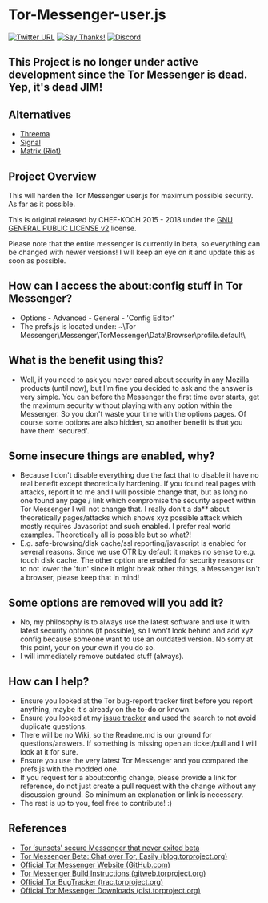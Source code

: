 # Tor-Messenger-user.js

[![Twitter URL](https://img.shields.io/twitter/url/https/twitter.com/fold_left.svg?style=social&label=Follow%20%40CHEF-KOCH)](https://twitter.com/CKsTechNews)
[![Say Thanks!](https://img.shields.io/badge/Say%20Thanks-!-1EAEDB.svg)](https://saythanks.io/to/CHEF-KOCH)
[![Discord](https://discordapp.com/api/guilds/418256415874875402/widget.png)](https://discord.me/CHEF-KOCH)

This Project is no longer under active development since the Tor Messenger is dead. Yep, it's dead JIM!
-------------------

Alternatives
-------------------

* [Threema](https://threema.ch/en)
* [Signal](https://signal.org)
* [Matrix (Riot)](https://matrix.org/blog/try-matrix-now)

Project Overview
-------------------

This will harden the Tor Messenger user.js for maximum possible security. As far as it possible.


This is original released by CHEF-KOCH 2015 - 2018 under the [GNU GENERAL PUBLIC LICENSE v2](https://github.com/CHEF-KOCH/Tor-Messenger-user.js/blob/master/LICENSE) license. 


Please note that the entire messenger is currently in beta, so everything can be changed with newer versions! I will keep an eye on it and update this as soon as possible.


How can I access the about:config stuff in Tor Messenger?
-------------------

* Options - Advanced - General - 'Config Editor'
* The prefs.js is located under: ~\Tor Messenger\Messenger\TorMessenger\Data\Browser\profile.default\


What is the benefit using this?
-------------------

* Well, if you need to ask you never cared about security in any Mozilla products (until now), but I'm fine you decided to ask and the answer is very simple. You can before the Messenger the first time ever starts, get the maximum security without playing with any option within the Messenger. So you don't waste your time with the options pages. Of course some options are also hidden, so another benefit is that you have them 'secured'.


Some insecure things are enabled, why?
-------------------

* Because I don't disable everything due the fact that to disable it have no real benefit except theoretically hardening. If you found real pages with attacks, report it to me and I will possible change that, but as long no one found any page / link which compromise the security aspect within Tor Messenger I will not change that. I really don't a da** about theoretically pages/attacks which shows xyz possible attack which mostly requires Javascript and such enabled. I prefer real world examples. Theoretically all is possible but so what?!
* E.g. safe-browsing/disk cache/ssl reporting/javascript is enabled for several reasons. Since we use OTR by default it makes no sense to e.g. touch disk cache. The other option are enabled for security reasons or to not lower the 'fun' since it might break other things, a Messenger isn't a browser, please keep that in mind!



Some options are removed will you add it?
-------------------

* No, my philosophy is to always use the latest software and use it with latest security options (if possible), so I won't look behind and add xyz config because someone want to use an outdated version. No sorry at this point, your on your own if you do so. 
* I will immediately remove outdated stuff (always).



How can I help?
-------------------

* Ensure you looked at the Tor bug-report tracker first before you report anything, maybe it's already on the to-do or known.
* Ensure you looked at my [issue tracker](https://github.com/CHEF-KOCH/Tor-Messenger-user.js/issues) and used the search to not avoid duplicate questions.
* There will be no Wiki, so the Readme.md is our ground for questions/answers. If something is missing open an ticket/pull and I will look at it for sure.
* Ensure you use the very latest Tor Messenger and you compared the prefs.js with the modded one.
* If you request for a about:config change, please provide a link for reference, do not just create a pull request with the change without any discussion ground. So minimum an explanation or link is necessary.
* The rest is up to you, feel free to contribute! :)



References
-------------------

* [Tor ‘sunsets’ secure Messenger that never exited beta](https://www.theregister.co.uk/2018/04/03/tor_messenger_sunset/)
* [Tor Messenger Beta: Chat over Tor, Easily (blog.torproject.org)](https://blog.torproject.org/blog/tor-messenger-beta-chat-over-tor-easily) 
* [Official Tor Messenger Website (GitHub.com)](https://github.com/arlolra/tor-messenger-website)
* [Tor Messenger Build Instructions (gitweb.torproject.org)](https://gitweb.torproject.org/tor-messenger-build.git/tree/README)
* [Official Tor BugTracker (trac.torproject.org)](https://trac.torproject.org/projects/tor/query?status=!closed&component=Tor+Messenger)
* [Official Tor Messenger Downloads (dist.torproject.org)](https://dist.torproject.org/tormessenger/)

